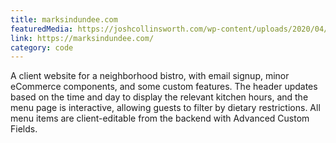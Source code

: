 ```yaml
---
title: marksindundee.com
featuredMedia: https://joshcollinsworth.com/wp-content/uploads/2020/04/Firefox_Screenshot_2020-04-24T21-06-18.952Z.png
link: https://marksindundee.com/
category: code
---
```


A client website for a neighborhood bistro, with email signup, minor eCommerce components, and some custom features. The header updates based on the time and day to display the relevant kitchen hours, and the menu page is interactive, allowing guests to filter by dietary restrictions. All menu items are client-editable from the backend with Advanced Custom Fields.

